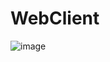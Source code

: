 # WebClient

![image](https://github.com/dukbong/WebClient/assets/37864182/cf5a1e29-17c0-443b-9f21-aacf172fd1ed)
